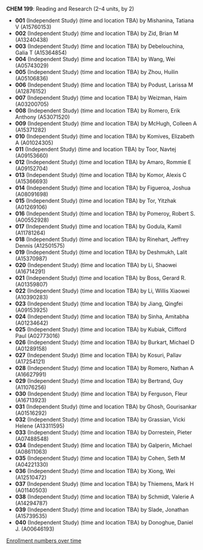 **CHEM 199**: Reading and Research (2–4 units, by 2)

- **001** (Independent Study) (time and location TBA) by Mishanina, Tatiana V (A15760153)
- **002** (Independent Study) (time and location TBA) by Zid, Brian M (A13240438)
- **003** (Independent Study) (time and location TBA) by Debelouchina, Galia T (A15364854)
- **004** (Independent Study) (time and location TBA) by Wang, Wei (A05743029)
- **005** (Independent Study) (time and location TBA) by Zhou, Huilin (A05106836)
- **006** (Independent Study) (time and location TBA) by Podust, Larissa M (A12876152)
- **007** (Independent Study) (time and location TBA) by Weizman, Haim (A03200705)
- **008** (Independent Study) (time and location TBA) by Romero, Erik Anthony (A53071520)
- **009** (Independent Study) (time and location TBA) by McHugh, Colleen A (A15371282)
- **010** (Independent Study) (time and location TBA) by Komives, Elizabeth A (A01024305)
- **011** (Independent Study) (time and location TBA) by Toor, Navtej (A09153660)
- **012** (Independent Study) (time and location TBA) by Amaro, Rommie E (A09152704)
- **013** (Independent Study) (time and location TBA) by Komor, Alexis C (A15366693)
- **014** (Independent Study) (time and location TBA) by Figueroa, Joshua (A08091698)
- **015** (Independent Study) (time and location TBA) by Tor, Yitzhak (A01269106)
- **016** (Independent Study) (time and location TBA) by Pomeroy, Robert S. (A00552928)
- **017** (Independent Study) (time and location TBA) by Godula, Kamil (A11781264)
- **018** (Independent Study) (time and location TBA) by Rinehart, Jeffrey Dennis (A12501575)
- **019** (Independent Study) (time and location TBA) by Deshmukh, Lalit (A15370987)
- **020** (Independent Study) (time and location TBA) by Li, Shaowei (A16714291)
- **021** (Independent Study) (time and location TBA) by Boss, Gerard R. (A01359807)
- **022** (Independent Study) (time and location TBA) by Li, Willis Xiaowei (A10390283)
- **023** (Independent Study) (time and location TBA) by Jiang, Qingfei (A09153925)
- **024** (Independent Study) (time and location TBA) by Sinha, Amitabha (A01234642)
- **025** (Independent Study) (time and location TBA) by Kubiak, Clifford Paul (A02773016)
- **026** (Independent Study) (time and location TBA) by Burkart, Michael D (A01289158)
- **027** (Independent Study) (time and location TBA) by Kosuri, Pallav (A17254121)
- **028** (Independent Study) (time and location TBA) by Romero, Nathan A (A16627991)
- **029** (Independent Study) (time and location TBA) by Bertrand, Guy (A11076256)
- **030** (Independent Study) (time and location TBA) by Ferguson, Fleur (A16713923)
- **031** (Independent Study) (time and location TBA) by Ghosh, Gourisankar (A01516292)
- **032** (Independent Study) (time and location TBA) by Grassian, Vicki Helene (A13311595)
- **033** (Independent Study) (time and location TBA) by Dorrestein, Pieter (A07488548)
- **034** (Independent Study) (time and location TBA) by Galperin, Michael (A08611063)
- **035** (Independent Study) (time and location TBA) by Cohen, Seth M (A04221330)
- **036** (Independent Study) (time and location TBA) by Xiong, Wei (A12510472)
- **037** (Independent Study) (time and location TBA) by Thiemens, Mark H (A01140503)
- **038** (Independent Study) (time and location TBA) by Schmidt, Valerie A (A14294787)
- **039** (Independent Study) (time and location TBA) by Slade, Jonathan (A15739535)
- **040** (Independent Study) (time and location TBA) by Donoghue, Daniel J. (A00646193)

[Enrollment numbers over time](./CHEM199.tsv)
